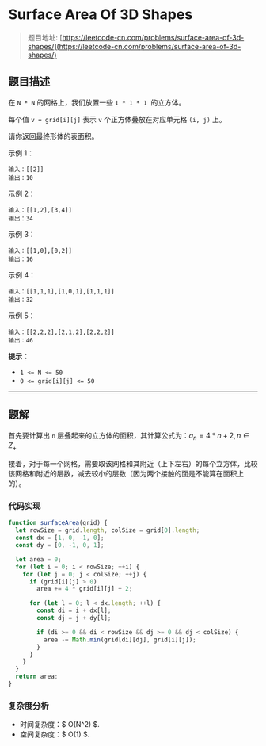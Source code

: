 # Surface Area Of 3D Shapes

> 题目地址: [https://leetcode-cn.com/problems/surface-area-of-3d-shapes/](https://leetcode-cn.com/problems/surface-area-of-3d-shapes/)

## 题目描述

在 `N * N` 的网格上，我们放置一些 `1 * 1 * 1`  的立方体。

每个值 `v = grid[i][j]` 表示 `v` 个正方体叠放在对应单元格 `(i, j)` 上。

请你返回最终形体的表面积。

示例 1：

```
输入：[[2]]
输出：10
```

示例 2：

```
输入：[[1,2],[3,4]]
输出：34
```

示例 3：

```
输入：[[1,0],[0,2]]
输出：16
```

示例 4：

```
输入：[[1,1,1],[1,0,1],[1,1,1]]
输出：32
```

示例 5：

```
输入：[[2,2,2],[2,1,2],[2,2,2]]
输出：46
```

**提示：**

* `1 <= N <= 50`
* `0 <= grid[i][j] <= 50`

------

## 题解

首先要计算出 `n` 层叠起来的立方体的面积，其计算公式为：$a_{n} = 4 * n + 2, n \in Z_{+}$

接着，对于每一个网格，需要取该网格和其附近（上下左右）的每个立方体，比较该网格和附近的层数，减去较小的层数（因为两个接触的面是不能算在面积上的）。

### 代码实现

```js
function surfaceArea(grid) {
  let rowSize = grid.length, colSize = grid[0].length;
  const dx = [1, 0, -1, 0];
  const dy = [0, -1, 0, 1];

  let area = 0;
  for (let i = 0; i < rowSize; ++i) {
    for (let j = 0; j < colSize; ++j) {
      if (grid[i][j] > 0)
        area += 4 * grid[i][j] + 2;

      for (let l = 0; l < dx.length; ++l) {
        const di = i + dx[l];
        const dj = j + dy[l];

        if (di >= 0 && di < rowSize && dj >= 0 && dj < colSize) {
          area -= Math.min(grid[di][dj], grid[i][j]);
        }
      }
    }
  }
  return area;
}
```

### 复杂度分析

* 时间复杂度：$ O(N^2) $.
* 空间复杂度：$ O(1) $.

